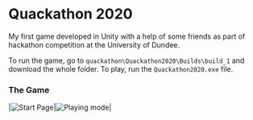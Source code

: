 # Quackathon 2020

My first game developed in Unity with a help of some friends as part of hackathon competition at the University of Dundee.


To run the game, go to `quackathon\Quackathon2020\Builds\build_1` and download the whole folder. To play, run the `Quackathon2020.exe` file.


### The Game
|![Start Page](https://i.imgur.com/WGz4NDS.png)|![Playing mode](https://i.imgur.com/uzA0QF5.png)|

